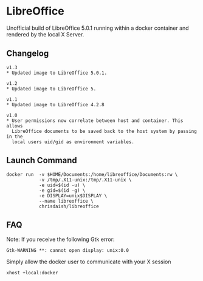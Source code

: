 # LibreOffice

Unofficial build of LibreOffice 5.0.1 running within a docker container and
rendered by the local X Server.

## Changelog

```
v1.3
* Updated image to LibreOffice 5.0.1.

v1.2
* Updated image to LibreOffice 5.

v1.1
* Updated image to LibreOffice 4.2.8

v1.0
* User permissions now correlate between host and container. This allows
  LibreOffice documents to be saved back to the host system by passing in the
  local users uid/gid as environment variables.
```

## Launch Command

```
docker run  -v $HOME/Documents:/home/libreoffice/Documents:rw \
            -v /tmp/.X11-unix:/tmp/.X11-unix \
            -e uid=$(id -u) \
            -e gid=$(id -g) \
            -e DISPLAY=unix$DISPLAY \
            --name libreoffice \
            chrisdaish/libreoffice
```

## FAQ

Note: If you receive the following Gtk error:

```
Gtk-WARNING **: cannot open display: unix:0.0
```

Simply allow the docker user to communicate with your X session

```
xhost +local:docker
```
